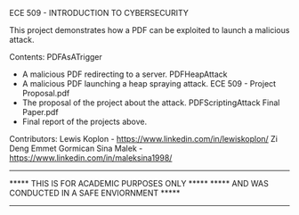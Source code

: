 ECE 509 - INTRODUCTION TO CYBERSECURITY

This project demonstrates how a PDF can be exploited 
to launch a malicious attack.


Contents:
PDFAsATrigger
 - A malicious PDF redirecting to a server.
PDFHeapAttack
 - A malicious PDF launching a heap spraying attack.
ECE 509 - Project Proposal.pdf
 - The proposal of the project about the attack. 
PDFScriptingAttack Final Paper.pdf
 - Final report of the projects above. 
 
Contributors:
Lewis Koplon - https://www.linkedin.com/in/lewiskoplon/
Zi Deng
Emmet Gormican
Sina Malek - https://www.linkedin.com/in/maleksina1998/

*********************************************************
*****    THIS IS FOR ACADEMIC PURPOSES ONLY         *****
*****    AND WAS CONDUCTED IN A SAFE ENVIORNMENT    *****
*********************************************************
